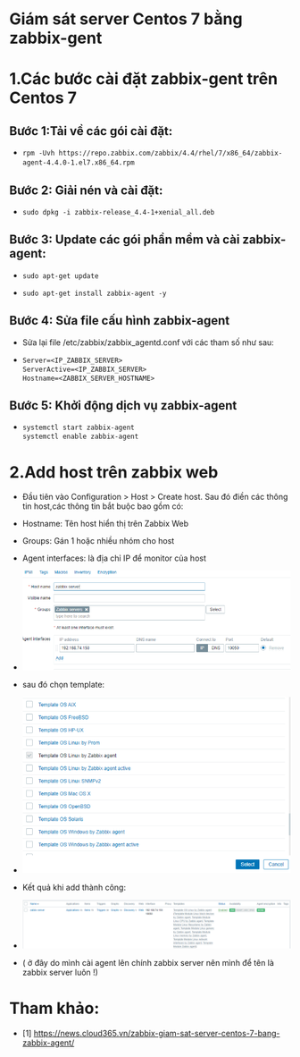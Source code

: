 
# Giám sát server Centos 7 bằng zabbix-gent

# 1.Các bước cài đặt zabbix-gent trên Centos 7

## Bước 1:Tải về các gói cài đặt:

- `rpm -Uvh https://repo.zabbix.com/zabbix/4.4/rhel/7/x86_64/zabbix-agent-4.4.0-1.el7.x86_64.rpm`

## Bước 2: Giải nén và cài đặt:

- `sudo dpkg -i zabbix-release_4.4-1+xenial_all.deb`

## Bước 3: Update các gói phần mềm và cài zabbix-agent:

- `sudo apt-get update`

- `sudo apt-get install zabbix-agent -y`

## Bước 4: Sửa file cấu hình zabbix-agent

- Sửa lại file /etc/zabbix/zabbix_agentd.conf với các tham số như sau:

-    ``` 
     Server=<IP_ZABBIX_SERVER>
     ServerActive=<IP_ZABBIX_SERVER>
     Hostname=<ZABBIX_SERVER_HOSTNAME>
	 
	 ```
	 
## Bước 5: Khởi động dịch vụ zabbix-agent

-   ```
    systemctl start zabbix-agent
    systemctl enable zabbix-agent
    
    ```
# 2.Add host trên zabbix web	

- Đầu tiên vào Configuration > Host > Create host. Sau đó điền các thông tin host,các thông tin bắt buộc bao gồm có:

 + Hostname: Tên host hiển thị trên Zabbix Web

 + Groups: Gán 1 hoặc nhiều nhóm cho host

 + Agent interfaces: là địa chỉ IP để monitor của host

- ![]( /image/cen1.PNG)

- sau đó chọn template:

- ![]( /image/cen2.PNG)

- Kết quả khi add thành công:

- ![]( /image/cen3.PNG)

- ( ở đây do mình cài agent lên chính zabbix server nên mình để tên là zabbix server luôn !)

# Tham khảo:

- [1] https://news.cloud365.vn/zabbix-giam-sat-server-centos-7-bang-zabbix-agent/
	 

